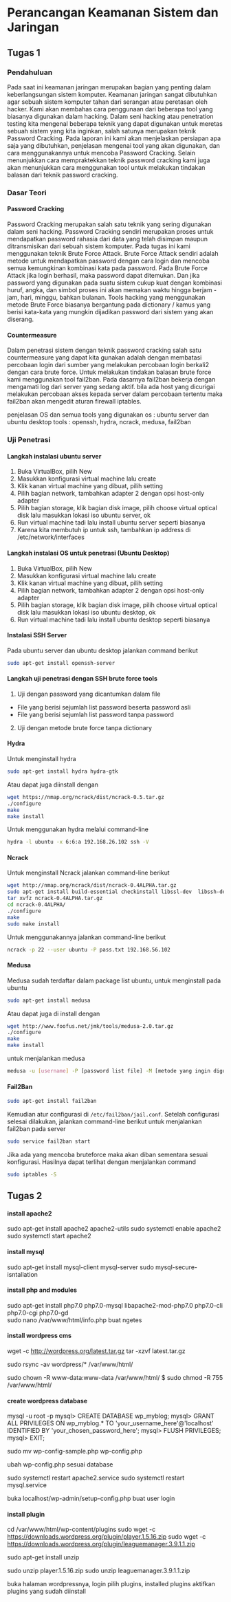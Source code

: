 # Perancangan Keamanan Sistem dan Jaringan

## Tugas 1

### Pendahuluan
Pada saat ini keamanan jaringan merupakan bagian yang penting dalam keberlangsungan sistem komputer. Keamanan jaringan sangat dibutuhkan agar sebuah sistem komputer tahan dari serangan atau peretasan oleh hacker. Kami akan membahas cara penggunaan dari beberapa tool yang biasanya digunakan dalam hacking. Dalam seni hacking atau penetration testing kita mengenal beberapa teknik yang dapat digunakan untuk meretas sebuah sistem yang kita inginkan, salah satunya merupakan teknik Password Cracking. Pada laporan ini kami akan menjelaskan persiapan apa saja yang dibutuhkan, penjelasan mengenai tool yang akan digunakan, dan cara menggunakannya untuk mencoba Password Cracking. Selain menunjukkan cara mempraktekkan teknik password cracking kami juga akan menunjukkan cara menggunakan tool untuk melakukan tindakan balasan dari teknik password cracking.  

### Dasar Teori
#### Password Cracking
Password Cracking merupakan salah satu teknik yang sering digunakan dalam seni hacking. Password Cracking sendiri merupakan proses untuk mendapatkan password rahasia dari data yang telah disimpan maupun ditransmisikan dari sebuah sistem komputer. Pada tugas ini kami menggunakan teknik Brute Force Attack. Brute Force Attack sendiri adalah metode untuk mendapatkan password dengan cara login dan mencoba semua kemungkinan kombinasi kata pada password. Pada Brute Force Attack jika login berhasil, maka password dapat ditemukan. Dan jika password yang digunakan pada suatu sistem cukup kuat dengan kombinasi huruf, angka, dan simbol proses ini akan memakan waktu hingga berjam - jam, hari, minggu, bahkan bulanan. Tools hacking yang menggunakan metode Brute Force biasanya bergantung pada dictionary / kamus yang berisi kata-kata yang mungkin dijadikan password dari sistem yang akan diserang.

#### Countermeasure
Dalam penetrasi sistem dengan teknik password cracking salah satu countermeasure yang dapat kita gunakan adalah dengan membatasi percobaan login dari sumber yang melakukan percobaan login berkali2 dengan cara brute force. Untuk melakukan tindakan balasan brute force kami menggunakan tool fail2ban. Pada dasarnya fail2ban bekerja dengan mengamati log dari server yang sedang aktif. bila ada host yang dicurigai melakukan percobaan akses kepada server dalam percobaan tertentu maka fail2ban akan mengedit aturan firewall iptables.

penjelasan OS dan semua tools yang digunakan
os : ubuntu server dan ubuntu desktop
tools : openssh, hydra, ncrack, medusa, fail2ban

### Uji Penetrasi
#### Langkah instalasi ubuntu server
  1. Buka VirtualBox, pilih New 
  2. Masukkan konfigurasi virtual machine lalu create
  3. Klik kanan virtual machine yang dibuat, pilih setting
  4. Pilih bagian network, tambahkan adapter 2 dengan opsi host-only adapter
  5. Pilih bagian storage, klik bagian disk image, pilih choose virtual optical disk lalu masukkan lokasi iso ubuntu server, ok
  6. Run virtual machine tadi lalu install ubuntu server seperti biasanya
  7. Karena kita membutuh ip untuk ssh, tambahkan ip address di /etc/network/interfaces
  
#### Langkah instalasi OS untuk penetrasi (Ubuntu Desktop)
  1. Buka VirtualBox, pilih New 
  2. Masukkan konfigurasi virtual machine lalu create
  3. Klik kanan virtual machine yang dibuat, pilih setting
  4. Pilih bagian network, tambahkan adapter 2 dengan opsi host-only adapter
  5. Pilih bagian storage, klik bagian disk image, pilih choose virtual optical disk lalu masukkan lokasi iso ubuntu desktop, ok
  6. Run virtual machine tadi lalu install ubuntu desktop seperti biasanya
  
#### Instalasi SSH Server
  Pada ubuntu server dan ubuntu desktop jalankan command berikut 
  ```bash
  sudo apt-get install openssh-server
  ```
  
#### Langkah uji penetrasi dengan SSH brute force tools
1. Uji dengan password yang dicantumkan dalam file
*   File yang berisi sejumlah list password beserta password asli
*   File yang berisi sejumlah list password tanpa password
2. Uji dengan metode brute force tanpa dictionary

#### Hydra

Untuk menginstall hydra
  ```bash
  sudo apt-get install hydra hydra-gtk
  ```
Atau dapat juga diinstall dengan
  ```bash
  wget https://nmap.org/ncrack/dist/ncrack-0.5.tar.gz
  ./configure
  make
  make install
  ```

Untuk menggunakan hydra melalui command-line
  ```bash
  hydra -l ubuntu -x 6:6:a 192.168.26.102 ssh -V
  ```

#### Ncrack
Untuk menginstall Ncrack jalankan command-line berikut
  ```bash
  wget http://nmap.org/ncrack/dist/ncrack-0.4ALPHA.tar.gz
  sudo apt-get install build-essential checkinstall libssl-dev  libssh-dev
  tar xvfz ncrack-0.4ALPHA.tar.gz
  cd ncrack-0.4ALPHA/ 
  ./configure
  make
  sudo make install
  ```
Untuk menggunakannya jalankan command-line berikut 
  ```bash
  ncrack -p 22 --user ubuntu -P pass.txt 192.168.56.102
  ```
#### Medusa
Medusa sudah terdaftar dalam package list ubuntu, untuk menginstall pada ubuntu
  ```bash
  sudo apt-get install medusa
  ```
Atau dapat juga di install dengan
  ```bash
  wget http://www.foofus.net/jmk/tools/medusa-2.0.tar.gz
  ./configure
  make
  make install
  ```
untuk menjalankan medusa
  ```bash
  medusa -u [username] -P [password list file] -M [metode yang ingin digunakan (ssh, mysql)]
  ```

#### Fail2Ban
  ```bash
  sudo apt-get install fail2ban
  ```
Kemudian atur configurasi di `` /etc/fail2ban/jail.conf ``. Setelah configurasi selesai dilakukan, jalankan command-line berikut untuk menjalankan fail2ban pada server
  ```bash
  sudo service fail2ban start
  ```
Jika ada yang mencoba bruteforce maka akan diban sementara sesuai konfigurasi. Hasilnya dapat terlihat dengan menjalankan command 
```bash
sudo iptables -S
```

## Tugas 2

#### install apache2
sudo apt-get install apache2 apache2-utils
sudo systemctl enable apache2
sudo systemctl start apache2

#### install mysql
sudo apt-get install mysql-client mysql-server
sudo mysql-secure-isntallation

#### install php and modules
sudo apt-get install php7.0 php7.0-mysql libapache2-mod-php7.0 php7.0-cli php7.0-cgi php7.0-gd  
sudo nano /var/www/html/info.php buat ngetes

#### install wordpress cms
wget -c http://wordpress.org/latest.tar.gz
tar -xzvf latest.tar.gz

sudo rsync -av wordpress/* /var/www/html/

sudo chown -R www-data:www-data /var/www/html/
$ sudo chmod -R 755 /var/www/html/

#### create wordpress database
mysql -u root -p
mysql> CREATE DATABASE wp_myblog;
mysql> GRANT ALL PRIVILEGES ON wp_myblog.* TO 'your_username_here'@'localhost' IDENTIFIED BY 'your_chosen_password_here';
mysql> FLUSH PRIVILEGES;
mysql> EXIT;

sudo mv wp-config-sample.php wp-config.php

ubah wp-config.php sesuai database

sudo systemctl restart apache2.service 
sudo systemctl restart mysql.service 

buka localhost/wp-admin/setup-config.php
buat user
login

#### install plugin
cd /var/www/html/wp-content/plugins
sudo wget -c https://downloads.wordpress.org/plugin/player.1.5.16.zip
sudo wget -c https://downloads.wordpress.org/plugin/leaguemanager.3.9.1.1.zip

sudo apt-get install unzip

sudo unzip player.1.5.16.zip
sudo unzip leaguemanager.3.9.1.1.zip

buka halaman wordpressnya, login
pilih plugins, installed plugins
aktifkan plugins yang sudah diinstall

